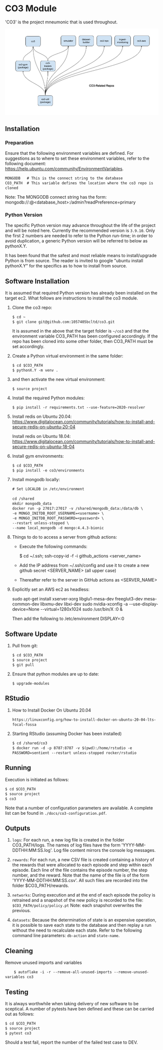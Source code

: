 # CO3 Module

'CO3' is the project mneumonic that is used throughout.

![Image](./Images/CO3_Repos.png "A View of All CO3-related Repos")

## Installation

### Preparation

Ensure that the following environment variables are defined. For suggestions as to where to set these environment variables, refer to the following document: https://help.ubuntu.com/community/EnvironmentVariables.

    MONGODB   # This is the connect string to the database
    CO3_PATH  # This variable defines the location where the co3 repo is cloned

Note: The MONGODB connect string has the form: mongodb://<username>:<password>@<database_host>:<port>/admin?readPreference=primary

### Python Version

The specific Python version may advance throughout the life of the project and will be noted here. Currently the recommended version is `3.9.10`. Only the first 2 numbers are needed to refer to the Python run-time; in order to avoid duplication, a generic Python version will be referred to below as pythonX.Y.

It has been found that the safest and most reliable means to install/upgrade Python is from source. The reader is invited to google "ubuntu install pythonX.Y" for the specifics as to how to install from source.

## Software Installation

It is assumed that required Python version has already been installed on the target ec2. What follows are instructions to install the co3 module.

1.  Clone the co3 repo:

        $ cd ~
        $ git clone git@github.com:1057405bcltd/co3.git

    It is assumed in the above that the target folder is `~/co3` and that the environment variable CO3_PATH has been configured accordingly. If the repo has been cloned into some other folder, then CO3_PATH must be set accordingly.

2.  Create a Python virtual environment in the same folder:

        $ cd $CO3_PATH
        $ pythonX.Y -m venv .

3.  and then activate the new virtual environment:

        $ source project

4.  Install the required Python modules:

        $ pip install -r requirements.txt --use-feature=2020-resolver

5.  Install redis on Ubuntu 20.04: https://www.digitalocean.com/community/tutorials/how-to-install-and-secure-redis-on-ubuntu-20-04

    Install redis on Ubuntu 18.04: https://www.digitalocean.com/community/tutorials/how-to-install-and-secure-redis-on-ubuntu-18-04

6.  Install gym environments:

        $ cd $CO3_PATH
        $ pip install -e co3/environments

7.  Install mongodb locally:

        # Set LOCALDB in /etc/environment

        cd /shared
        mkdir mongodb_data
        docker run -p 27017:27017 -v /shared/mongodb_data:/data/db \
        -e MONGO_INITDB_ROOT_USERNAME=<usermame> \
        -e MONGO_INITDB_ROOT_PASSWORD=<password> \
        --restart unless-stopped \
        --name local_mongodb -d mongo:4.4.3-bionic 

8.  Things to do to access a server from github actions:
    
    * Execute the following commands:
  
        $ cd ~/.ssh; ssh-copy-id -f -i github_actions <server_name>

    * Add the IP address from ~/.ssh/config and use it to create a new github secret <SERVER_NAME> (all upper case)

    * Thereafter refer to the server in GitHub actions as <SERVER_NAME>


9.  Explicitly set an AWS ec2 as headless:

    sudo apt-get install xserver-xorg libglu1-mesa-dev freeglut3-dev mesa-common-dev libxmu-dev libxi-dev
    sudo nvidia-xconfig -a --use-display-device=None --virtual=1280x1024
    sudo /usr/bin/X :0 &

    Then add the following to /etc/environment
    DISPLAY=:0


## Software Update

1.  Pull from git:

        $ cd $CO3_PATH
        $ source project
        $ git pull

2.  Ensure that python modules are up to date:

        $ upgrade-modules

## RStudio

1.  How to Install Docker On Ubuntu 20.04

        https://linuxconfig.org/how-to-install-docker-on-ubuntu-20-04-lts-focal-fossa

2.  Starting RStudio (assuming Docker has been installed)

        $ cd /shared/co3
        $ docker run -d -p 8787:8787 -v $(pwd):/home/rstudio -e PASSWORD=sentient --restart unless-stopped rocker/rstudio

## Running

Execution is initiated as follows:

    $ cd $CO3_PATH
    $ source project
    $ co3

Note that a number of configuration parameters are available. A complete list can be found in `./docs/co3-configuration.pdf`.

## Outputs

1.  `logs`: For each run, a new log file is created in the folder CO3_PATH/logs. The names of log files have the form 'YYYY-MM-DDTHH:MM:SS.log'. Log file content mirrors the console log messages.

2.  `rewards`: For each run, a new CSV file is created containing a history of the rewards that were allocated to each episode and step within each episode. Each line of the file contains the episode number, the step number, and the reward. Note that the name of the file is of the form 'YYYY-MM-DDTHH:MM:SS.csv'. All such files are recorded into the folder \$CO3_PATH/rewards.

3.  `networks`: During execution and at the end of each episode the policy is retrained and a snapshot of the new policy is recorded to the file: `$CO3_PATH/policy/policy.pt` Note: each snapshot overwrites the previous.

4.  `datasets`: Because the determination of state is an expensive operation, it is possible to save each state to the database and then replay a run without the need to recalculate each state. Refer to the following command line parameters: `db-action` and `state-name`.

## Cleaning

Remove unused imports and variables

        $ autoflake -i -r --remove-all-unused-imports --remove-unused-variables co3

## Testing

It is always worthwhile when taking delivery of new software to be sceptical. A number of pytests have ben defined and these can be carried out as follows:

    $ cd $CO3_PATH
    $ source project
    $ pytest co3

Should a test fail, report the number of the failed test case to DEV.


